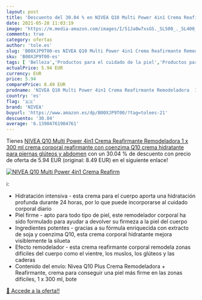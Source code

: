 ```yaml
---
layout: post
title: 'Descuento del 30.04 % en NIVEA Q10 Multi Power 4in1 Crema Reafirm'
date: 2021-05-28 11:03:19
image: 'https://m.media-amazon.com/images/I/51Ja0w7xsGS._SL500_._SL400_.jpg'
comments: true
category: ofertas
author: 'tole.es'
slug: 'B00XJP9T00-es NIVEA Q10 Multi Power 4in1 Crema Reafirmante Remodeladora...'
sku: 'B00XJP9T00-es'
tags: [ 'Belleza','Productos para el cuidado de la piel','Productos para el cuidado de la piel corporal','Tonificantes y moldeadores','crema','hidratante','nivea', ]
actualPrice: 5.94 EUR
currency: EUR
price: 5.94
comparePrice: 8.49 EUR
prodname: 'NIVEA Q10 Multi Power 4in1 Crema Reafirmante Remodeladora  1 x 300 ml  crema corporal reafirmante con coenzima Q10  crema hidratante para piernas  glúteos y abdomen'
country: 'es'
flag: '🇪🇸'
brand: 'NIVEA'
buyurl: 'https://www.amazon.es/dp/B00XJP9T00/?tag=tolees-21'
descuento: '30.04'
average: '6.13904761904761'
---
```


Tienes [NIVEA Q10 Multi Power 4in1 Crema Reafirmante Remodeladora  1 x 300 ml  crema corporal reafirmante con coenzima Q10  crema hidratante para piernas  glúteos y abdomen](https://www.amazon.es/dp/B00XJP9T00/?tag=tolees-21) con un 30.04 % de descuento con precio de oferta de 5.94 EUR (original: 8.49 EUR) en el siguiente enlace!

[![NIVEA Q10 Multi Power 4in1 Crema Reafirm](https://m.media-amazon.com/images/I/51Ja0w7xsGS._SL500_._SL400_.jpg)](https://www.amazon.es/dp/B00XJP9T00/?tag=tolees-21)

ℹ️:

- Hidratación intensiva - esta crema para el cuerpo aporta una hidratación profunda durante 24 horas, por lo que puede incorporarse al cuidado corporal diario
- Piel firme - apto para todo tipo de piel, este remodelador corporal ha sido formulado para ayudar a devolver su firmeza a la piel del cuerpo
- Ingredientes potentes - gracias a su fórmula enriquecida con extracto de soja y coenzima Q10, esta crema corporal hidratante mejora visiblemente la silueta
- Efecto remodelador - esta crema reafirmante corporal remodela zonas difíciles del cuerpo como el vientre, los muslos, los glúteos y las caderas
- Contenido del envío: Nivea Q10 Plus Crema Remodeladora + Reafirmante, crema para conseguir una piel más firme en las zonas difíciles, 1 x 300 ml, bote

[🛒 Accede a la oferta!!](https://www.amazon.es/dp/B00XJP9T00/?tag=tolees-21)
